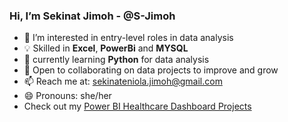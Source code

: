 ### Hi, I’m Sekinat Jimoh -  @S-Jimoh
- 👀 I’m interested in entry-level roles in data analysis
- 💡  Skilled in **Excel**, **PowerBi** and **MYSQL**
- 🌱 currently learning **Python** for data analysis
- 🤝 Open to collaborating on data projects to improve and grow
- 📫 Reach me at: [sekinateniola.jimoh@gmail.com](mailto:sekinateniola.jimoh@gmail,com)
- 😄 Pronouns: she/her
-    Check out my [Power BI Healthcare Dashboard Projects](https://github.com/S-Jimoh/powerbi-healthcare-dashboard)

<!---
S-Jimoh/S-Jimoh is a ✨ special ✨ repository because its `README.md` (this file) appears on your GitHub profile.
You can click the Preview link to take a look at your changes.
--->
